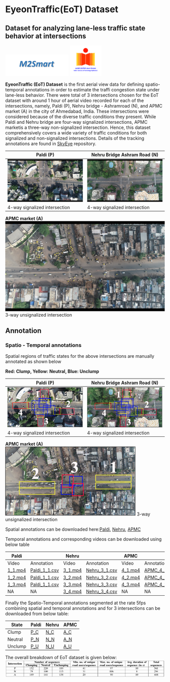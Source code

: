 # EyeonTraffic(EoT) Dataset
## Dataset for analyzing lane-less traffic state behavior at intersections
<img src="images/m2smart.png" width="200"> <img src="images/iith.png" width="100">

<b>EyeonTraffic (EoT) Dataset</b> is the first aerial view data for defining spatio-temporal annotations in order to estimate the traffi congestion state under lane-less behavior. There were total of 3 intersections chosen for the EoT dataset with  around  1  hour  of  aerial  video  recorded  for  each  of the intersections, namely, Paldi (P), Nehru bridge - Ashramroad (N), and APMC market (A) in the city of Ahmedabad, India. These  intersections  were  considered  because  of  the diverse traffic conditions they present. While Paldi and Nehru bridge are  four-way  signalized  intersections, APMC  marketis a three-way non-signalized intersection. Hence, this dataset comprehensively  covers  a  wide  variety  of  traffic  conditions for  both  signalized  and  non-signalized  intersections.  Details of the tracking annotations are found in [SkyEye](https://github.com/debadityaroy/SkyEye/) repository.

**Paldi (P)**         | **Nehru Bridge Ashram Road (N)**       
----------------|--------------
![](images/paldi.png) |![](images/nehru.png)
4-way signalized intersection | 4-way signalized intersection 
**APMC market (A)**
![](images/apmc.png)
3-way unsignalized intersection


<h2> Annotation </h2>

<h3> Spatio - Temporal annotations </h3>

Spatial regions of traffic states for the above intersections are manually annotated as shown below <br>

**Red: Clump, Yellow: Neutral, Blue: Unclump**

**Paldi (P)**         | **Nehru Bridge Ashram Road (N)**       
----------------|--------------
![](images/paldi.jpg) |![](images/nehru.jpg)
4-way signalized intersection | 4-way signalized intersection 
**APMC market (A)**
![](images/apmc.jpg)
3-way unsignalized intersection



Spatial annotations can be downloaded here:[Paldi](https://drive.google.com/file/d/1QwkxbhTl25x9F1sOD8iH3Hy-yMmqYXD2/view?usp=sharing), [Nehru](https://drive.google.com/file/d/1x7GMiAUyp47DPDXtt5KoRqhoKFk_bYTI/view?usp=sharing), [APMC](https://drive.google.com/file/d/1XXFk2RGhHDkUfyARKSZe-mhEuAmDFEqb/view?usp=sharing)

Temporal annotations and corresponding videos can be downloaded using below table

Paldi|| Nehru|| APMC||
-|-|-|-|-|-|
Video|Annotation| Video|Annotation| Video|Annotation| 
[1_1.mp4](https://drive.google.com/file/d/1W6fGg_k83EBXf_gfJyxJJNoz76WcRrpS/view?usp=sharing)|[Paldi_1_1.csv](https://drive.google.com/file/d/17F6drdN36469GVZnt2-KGSC6vWh-Kib2/view?usp=sharing)| [3_1.mp4](https://drive.google.com/file/d/1-mKo8MC68oEtVh201TnswEHKZjfREY6v/view?usp=sharing)|[Nehru_3_1.csv](https://drive.google.com/file/d/1EwNsix-gCpOsAJa5wpNBmcXXClQujWCi/view?usp=sharing)| [4_1.mp4](https://drive.google.com/file/d/1MK8JZmXJLnBVKFBd8OU_HZPh_wlKESK7/view?usp=sharing)|[APMC_4_1.csv](https://drive.google.com/file/d/1VW2QIqhIr7Vq0SN0q9P8mCWLCo_D_y8s/view?usp=sharing)| 
[1_2.mp4](https://drive.google.com/file/d/1BVz7Kh4gCrUQxfK9G7IlhDJVcSOUTgKr/view?usp=sharing)|[Paldi_1_1.csv](https://drive.google.com/file/d/1GWdL7dBEvi-G2UD_HoE_oC5rH1cSB7Ts/view?usp=sharing)| [3_2.mp4](https://drive.google.com/file/d/1PPJidGwy0oe8Zu2Ccd8ErQjzW8_So-wC/view?usp=sharing)|[Nehru_3_2.csv](https://drive.google.com/file/d/17vbPp-rlAh49LeYEoT6GQEzOcw-V8JD9/view?usp=sharing)| [4_2.mp4](https://drive.google.com/file/d/1oBdYcbuO4cM16KXHd5cluy3XbuENDEpV/view?usp=sharing)|[APMC_4_2.csv](https://drive.google.com/file/d/1e-zU9bFTDHckBDrESk9TTlPZcj5Sd5ee/view?usp=sharing)| 
[1_3.mp4](https://drive.google.com/file/d/1ReLqI7zfQru7RnVNbxofU9XnV1yuEKt8/view?usp=sharing)|[Paldi_1_1.csv](https://drive.google.com/file/d/1lCYJ3Tu214TPZjyu6cyqDsPVMjK5QnhK/view?usp=sharing)| [3_3.mp4](https://drive.google.com/file/d/191CdrD223OiP9PUcnaz4btyf8UfLcPXH/view?usp=sharing)|[Nehru_3_3.csv](https://drive.google.com/file/d/1DW4LLuWe_YKrVosPXt7XKVgAlNklTyeS/view?usp=sharing)| [4_3.mp4](https://drive.google.com/file/d/1wMFQNJzOn1bjSqA34H8Mwtn9AICwQdN5/view?usp=sharing)|[APMC_4_3.csv](https://drive.google.com/file/d/1gzV-wGHD7tafPNZ0ZrecvNbtPx11KH-6/view?usp=sharing)| 
NA|NA|[3_4.mp4](https://drive.google.com/file/d/1mvdfsFFsENlQDXHOadPeuHUnHsQjOOR5/view?usp=sharing)|[Nehru_3_4.csv](https://drive.google.com/file/d/1I-Y94tqC0bscpdGzTmhlqbqwqbZjCHKF/view?usp=sharing)|NA|NA| 

Finally the Spatio-Temporal annotations segmented at the rate 5fps combining spatial and temporal annotations and for 3 intersections can be downloaded from below table:

State|Paldi|Nehru|APMC|
-|-|-|-|
Clump|[P_C](https://drive.google.com/drive/folders/167InTOE5rwVDMPME-5u3oZR43odK5pN_?usp=sharing)|[N_C](https://drive.google.com/drive/folders/1LDJpIHh70UYiNsDphzcl_h48GBTfZpKl?usp=sharing)|[A_C](https://drive.google.com/drive/folders/16j7F3znca_HAsfGtpjdzPPcZjIaT4YFe?usp=sharing)|
Neutral|[P_N](https://drive.google.com/drive/folders/1GNjcOhctVALqUQffoqBnnHVH8InPcnKJ?usp=sharing)|[N_N](https://drive.google.com/drive/folders/1-5ZafOJwDU0tPjiWv4ixCzZI3XcpADy1?usp=sharing)|[A_N](https://drive.google.com/drive/folders/1de8WWPRHL92g_qGOExMYI7uvLfVvub7M?usp=sharing)|
Unclump|[P_U](https://drive.google.com/drive/folders/19zeHDCnB9dlrnuvexwzKJjcF0IWeNoas?usp=sharing)|[N_U](https://drive.google.com/drive/folders/1XwuTcwxlkSL6emuK7yrFiqVDYtxH2Na2?usp=sharing)|[A_U](https://drive.google.com/drive/folders/146ZAW3kKI_KM2aRL2HfnYc6tSmK-JbAK?usp=sharing)|

The overall breakdown of EoT dataset is given below:
![](images/details.png)
